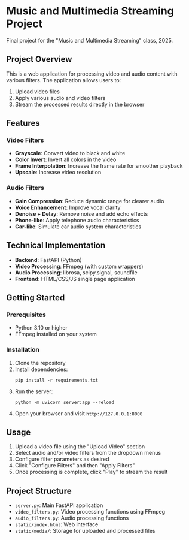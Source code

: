 # Music and Multimedia Streaming Project

Final project for the "Music and Multimedia Streaming" class, 2025.

## Project Overview

This is a web application for processing video and audio content with various filters. The application allows users to:

1. Upload video files
2. Apply various audio and video filters
3. Stream the processed results directly in the browser

## Features

### Video Filters
- **Grayscale**: Convert video to black and white
- **Color Invert**: Invert all colors in the video
- **Frame Interpolation**: Increase the frame rate for smoother playback
- **Upscale**: Increase video resolution

### Audio Filters
- **Gain Compression**: Reduce dynamic range for clearer audio
- **Voice Enhancement**: Improve vocal clarity
- **Denoise + Delay**: Remove noise and add echo effects
- **Phone-like**: Apply telephone audio characteristics 
- **Car-like**: Simulate car audio system characteristics

## Technical Implementation

- **Backend**: FastAPI (Python)
- **Video Processing**: FFmpeg (with custom wrappers)
- **Audio Processing**: librosa, scipy.signal, soundfile
- **Frontend**: HTML/CSS/JS single page application

## Getting Started

### Prerequisites
- Python 3.10 or higher
- FFmpeg installed on your system

### Installation
1. Clone the repository
2. Install dependencies:
   ```
   pip install -r requirements.txt
   ```
3. Run the server:
   ```
   python -m uvicorn server:app --reload
   ```
4. Open your browser and visit `http://127.0.0.1:8000`

## Usage

1. Upload a video file using the "Upload Video" section
2. Select audio and/or video filters from the dropdown menus
3. Configure filter parameters as desired
4. Click "Configure Filters" and then "Apply Filters"
5. Once processing is complete, click "Play" to stream the result

## Project Structure

- `server.py`: Main FastAPI application
- `video_filters.py`: Video processing functions using FFmpeg
- `audio_filters.py`: Audio processing functions
- `static/index.html`: Web interface
- `static/media/`: Storage for uploaded and processed files